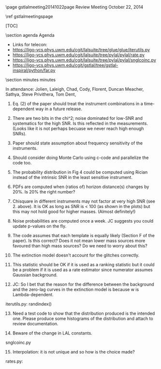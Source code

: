 \page gstlalmeeting20141022page Review Meeting October 22, 2014

\ref gstlalmeetingspage

[TOC]

\section agenda Agenda

- Links for telecon:
 - https://ligo-vcs.phys.uwm.edu/cgit/lalsuite/tree/glue/glue/iterutils.py
 - https://ligo-vcs.phys.uwm.edu/cgit/lalsuite/tree/pylal/pylal/rate.py
 - https://ligo-vcs.phys.uwm.edu/cgit/lalsuite/tree/pylal/pylal/snglcoinc.py
 - https://ligo-vcs.phys.uwm.edu/cgit/gstlal/tree/gstlal-inspiral/python/far.py

\section minutes minutes

In attendance: Jolien, Laleigh, Chad, Cody, Florent, Duncan Meacher, Sathya, Steve Privithera, Tom Dent,

1. Eq. (2) of the paper should treat the instrument combinations in a time-dependent way in a
future release.

2. There are two bits in the chi^2; noise dominated for low-SNR and systematics for the high SNR. Is this reflected in the measurements. (Looks like it is not perhaps becuase we never reach high enough SNRs).

3. Paper should state assumption about frequency sensitivity of the instruments.

4. Should consider doing Monte Carlo using c-code and parallelize the code too.

5. The probability distribution in Fig 4 could be computed using Rician instead of the intrinsic SNR in the least sensitive instrument.

6. PDFs are computed when (ratios of) horizon distance(s) changes by 20%. Is 20% the right number?

7. Chisquare in different instruments may not factor at very high SNR (see 2. above).  It is OK as long as SNR is < 100 (as shown in the plots) but this may not hold good for higher masses. (Almost definitely!)

8. Noise probabilities are computed once a week. JC suggests you could update p-values on the fly.

9. The code assumes that each template is equally likely (Section F of the paper). Is this correct? Does it not mean lower mass sources more favoured than high mass sources? Do we need to worry about this?

10. The extinction model doesn't account for the glitches correctly.

11. This statistic should be OK if it is used as a ranking statistic but it could be a problem if it is used as a rate estimator since numerator assumes Gaussian background.

12. JC: So I bet that the reason for the difference between the background and the zero-lag curves in the extinction model is because w is Lambda-dependent.

iterutils.py: randindex()

13. Need a test code to show that the distribution produced is the intended one. Please produce some histograms of the distribution and attach to review documentation.

14. Beware of the change in LAL constants.

snglcoinc.py

15. Interpolation: it is not unique and so how is the choice made?




rates.py:
